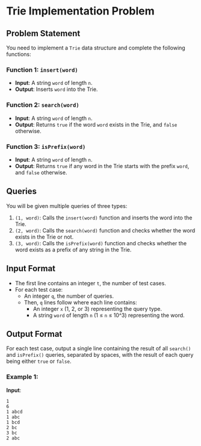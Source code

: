 # Trie Implementation Problem

## Problem Statement

You need to implement a `Trie` data structure and complete the following functions:

### Function 1: `insert(word)`
- **Input**: A string `word` of length `n`.
- **Output**: Inserts `word` into the Trie.

### Function 2: `search(word)`
- **Input**: A string `word` of length `n`.
- **Output**: Returns `true` if the word `word` exists in the Trie, and `false` otherwise.

### Function 3: `isPrefix(word)`
- **Input**: A string `word` of length `n`.
- **Output**: Returns `true` if any word in the Trie starts with the prefix `word`, and `false` otherwise.

## Queries

You will be given multiple queries of three types:

1. `(1, word)`: Calls the `insert(word)` function and inserts the word into the Trie.
2. `(2, word)`: Calls the `search(word)` function and checks whether the word exists in the Trie or not.
3. `(3, word)`: Calls the `isPrefix(word)` function and checks whether the word exists as a prefix of any string in the Trie.

## Input Format

- The first line contains an integer `t`, the number of test cases.
- For each test case:
  - An integer `q`, the number of queries.
  - Then, `q` lines follow where each line contains:
    - An integer `x` (1, 2, or 3) representing the query type.
    - A string `word` of length `n` (1 ≤ `n` ≤ 10^3) representing the word.

## Output Format

For each test case, output a single line containing the result of all `search()` and `isPrefix()` queries, separated by spaces, with the result of each query being either `true` or `false`.

### Example 1:

**Input**:
```plaintext
1
6
1 abcd
1 abc
1 bcd
2 bc
3 bc
2 abc
